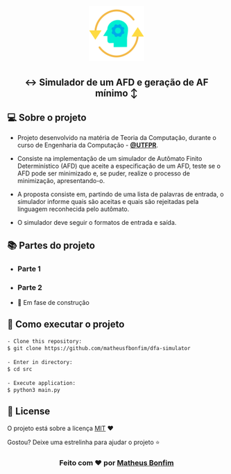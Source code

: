 <h1 align="center">
  <img alt="automato" src=".github/automato.svg" width="25%"/>
</h1>

<h2 align="center">
  ↔️ Simulador de um AFD e geração de AF mínimo ↕️ 
</h2>

<!-- Tópicos -->

## 💻 Sobre o projeto
- Projeto desenvolvido na matéria de Teoria da Computação, durante o curso de Engenharia da Computação - **[@UTFPR](http://www.utfpr.edu.br/)**.

- Consiste na implementação de um simulador de Autômato Finito Determinístico (AFD) que aceite a especificação de um AFD, teste se o AFD pode ser minimizado e, se puder, realize o processo de minimização, apresentando-o.

- A proposta consiste em, partindo de uma lista de palavras de entrada, o simulador informe quais são aceitas e quais são rejeitadas pela linguagem reconhecida pelo autômato.

- O simulador deve seguir o formatos de entrada e saída.

## 📚 Partes do projeto

- ### Parte 1 

- ### Parte 2 
-  ‍🔧 Em fase de construção

## 🚀 Como executar o projeto

   ```
   - Clone this repository:
   $ git clone https://github.com/matheusfbonfim/dfa-simulator
   
   - Enter in directory:
   $ cd src
   
   - Execute application:
   $ python3 main.py
   ```

## :memo: License

O projeto está sobre a licença [MIT](./LICENSE) ❤️ 

Gostou? Deixe uma estrelinha para ajudar o projeto ⭐

<!-- Mensagem final -->
<h3 align="center">
Feito com ❤️ por <a href="https://www.linkedin.com/in/matheusfbonfim/">Matheus Bonfim</a>
<br><br>
</h3>
</h3>
